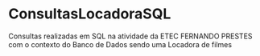 # ConsultasLocadoraSQL
Consultas realizadas em SQL na atividade da ETEC FERNANDO PRESTES com o contexto do Banco de Dados sendo uma Locadora de filmes
